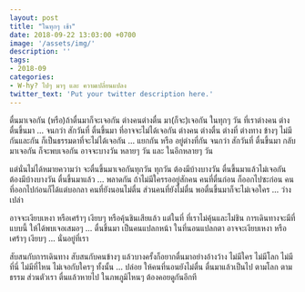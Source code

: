 ```yaml
---
layout: post
title: "ในทุกๆ เช้า"
date: 2018-09-22 13:03:00 +0700
image: '/assets/img/'
description: ''
tags:
- 2018-09
categories:
- W-hy? ไปๆ มาๆ และ ความเปลี่ยนแปลง
twitter_text: 'Put your twitter description here.'
---
```

ตื่นมาเจอกัน (หรือ)ถ้าตื่นมาก็จะเจอกัน ต่างคนต่างตื่น มา(ก็จะ)เจอกัน ในทุกๆ วัน ที่เราต่างคน ต่างตื่นขึ้นมา ... จนกว่า สักวันที่ ตื่นขึ้นมา ที่อาจจะไม่ได้เจอกัน ต่างคน ต่างตื่น ต่างที่ ต่างทาง ข้างๆ ไม่มีกันและกัน ก็เป็นธรรมดาที่จะไม่ได้เจอกัน ... แยกกัน หรือ อยู่ต่างที่กัน จนกว่า สักวันที่ ตื่นขึ้นมา กลับมาเจอกัน ก็จะพบเจอกัน อาจจะบางวัน หลายๆ วัน และ ในอีกหลายๆ วัน

แต่นั่นไม่ได้หมายความว่า จะตื่นขึ้นมาเจอกันทุกวัน ทุกวัน ต้องมีบ้างบางวัน ตื่นขึ้นมาแล้วไม่เจอกัน ต้องมีบ้างบางวัน ตื่นขึ้นมาแล้ว ... พลาดกัน ถ้าไม่มีใครรออยู่สักคน คนที่ตื่นก่อน ก็ออกไปซะก่อน คนที่ออกไปก่อนก็ได้แต่บอกลา คนที่ยังนอนไม่ตื่น ส่วนคนที่ยังไม่ตื่น พอตื่นขึ้นมาก็จะไม่เจอใคร ... ว่างเปล่า

อาจจะเงียบเหงา หรือเศร้าๆ เงียบๆ หรือคุ้นชินเสียแล้ว แต่ในที่ ที่เราไม่คุ้นและไม่ชิน การเดินทางจะมีที่แบบนี้ ให้ได้พบเจอเสมอๆ ... ตื่นขึ้นมา เป็นคนแปลกหน้า ในที่นอนแปลกตา อาจจะเงียบเหงา หรือเศร้าๆ เงียบๆ ... นั่นอยู่ที่เรา

สับสนกับการเดินทาง สับสนกับคนข้างๆ แล้วบางครั้งก็อยากตื่นมาอย่างอ้างว้าง ไม่มีใคร ไม่มีโลก ไม่มีที่นี่ ไม่มีที่ไหน ไม่เจอกับใครๆ ทั้งนั้น ... ปล่อย ให้คนที่นอนยังไม่ตื่น ตื่นมาแล้วเป็นไป ตามโลก ตามธรรม ส่วนตัวเรา ตื่นแล้วหายไป ในภพภูมิไหนๆ ต้องคอยดูกันอีกที
